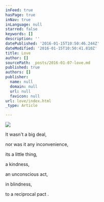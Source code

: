 ```yaml
---
inFeed: true
hasPage: true
inNav: true
inLanguage: null
starred: false
keywords: []
description: ''
datePublished: '2016-01-15T10:50:46.244Z'
dateModified: '2016-01-15T10:50:41.810Z'
title: Love
author: []
sourcePath: _posts/2016-01-07-love.md
published: true
authors: []
publisher:
  name: null
  domain: null
  url: null
  favicon: null
url: love/index.html
_type: Article

---
```

![](https://s3-us-west-2.amazonaws.com/the-grid-img/p/d30f315c0fce7ab2971379c44ee9207855014180.jpg)

It wasn't a big deal, 

nor was it 
any inconvenience, 

its a little thing, 

a kindness, 

an unconscious act, 

in blindness, 

to a reciprocal pact .